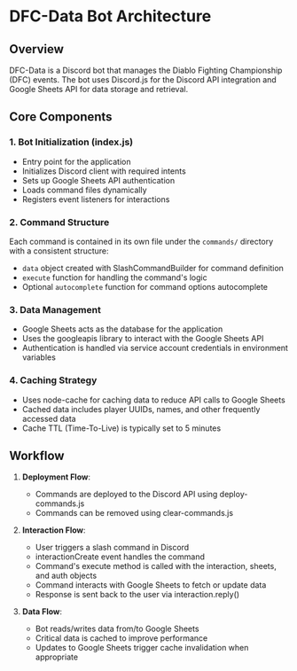# DFC-Data Bot Architecture

## Overview
DFC-Data is a Discord bot that manages the Diablo Fighting Championship (DFC) events. The bot uses Discord.js for the Discord API integration and Google Sheets API for data storage and retrieval.

## Core Components

### 1. Bot Initialization (index.js)
- Entry point for the application
- Initializes Discord client with required intents
- Sets up Google Sheets API authentication
- Loads command files dynamically
- Registers event listeners for interactions

### 2. Command Structure
Each command is contained in its own file under the `commands/` directory with a consistent structure:
- `data` object created with SlashCommandBuilder for command definition
- `execute` function for handling the command's logic
- Optional `autocomplete` function for command options autocomplete

### 3. Data Management
- Google Sheets acts as the database for the application
- Uses the googleapis library to interact with the Google Sheets API
- Authentication is handled via service account credentials in environment variables

### 4. Caching Strategy
- Uses node-cache for caching data to reduce API calls to Google Sheets
- Cached data includes player UUIDs, names, and other frequently accessed data
- Cache TTL (Time-To-Live) is typically set to 5 minutes

## Workflow

1. **Deployment Flow**:
   - Commands are deployed to the Discord API using deploy-commands.js
   - Commands can be removed using clear-commands.js

2. **Interaction Flow**:
   - User triggers a slash command in Discord
   - interactionCreate event handles the command
   - Command's execute method is called with the interaction, sheets, and auth objects
   - Command interacts with Google Sheets to fetch or update data
   - Response is sent back to the user via interaction.reply()

3. **Data Flow**:
   - Bot reads/writes data from/to Google Sheets
   - Critical data is cached to improve performance
   - Updates to Google Sheets trigger cache invalidation when appropriate